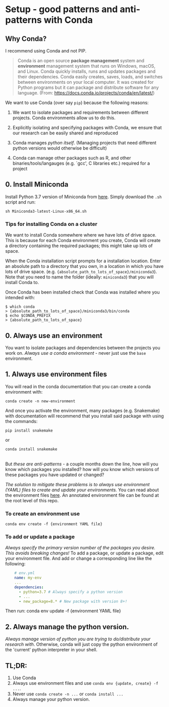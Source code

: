 # Setup - good patterns and anti-patterns with Conda

## Why Conda?

I recommend using Conda and not PIP.

> Conda is an open source **package management** system and **environment** management system that runs on Windows, macOS, and Linux. Conda quickly installs, runs and updates packages and their dependencies. Conda easily creates, saves, loads, and switches between environments on your local computer. It was created for Python programs but it can package and distribute software for any language.
> (From: https://docs.conda.io/projects/conda/en/latest/)

We want to use Conda (over say `pip`) because the following reasons:

1. We want to isolate packages and requirements between different projects. Conda environments allow us to do this.
2. Explicitly isolating and specifying packages with Conda, we ensure that our research can be easily shared and reproduced
3. Conda manages *python itself*. (Managing projects that need different python versions would otherwise be difficult)

4. Conda can manage other packages such as R, and other binaries/tools/langauges (e.g. `gcc', C libraries etc.) required for a project

## 0. Install Miniconda

Install Python 3.7 version of Miniconda from [here](https://docs.conda.io/en/latest/miniconda.html). Simply download the `.sh` script and run:

	sh Miniconda3-latest-Linux-x86_64.sh

### Tips for installing Conda on a cluster

We want to install Conda somewhere where we have lots of drive space. This is because for each Conda environment you create, Conda will create a directory containing the required packages; this might take up lots of space.

 When the Conda installation script prompts for a installation location. Enter an absolute path to a directory that you own, in a location in which you have lots of drive space. (e.g. `{absolute_path_to_lots_of_space}/miniconda3`). Note that you need to name the folder (ideally: `miniconda3`) that you will install Conda to.

Once Conda has been installed check that Conda was installed where you intended with:

	$ which conda
	> {absolute_path_to_lots_of_space}/miniconda3/bin/conda
	$ echo $CONDA_PREFIX
	> {absolute_path_to_lots_of_space}

## 0. Always use an environment
You want to isolate packages and dependencies between the projects you work on. *Always use a conda environment* - never just use the `base` environment.

## 1. Always use environment files
You will read in the conda documentation that you can create a conda environment with:
	
	conda create -n new-environment

And once you activate the environment, many packages (e.g. Snakemake) with documentation will recommend that you install said package with using the commands:
	
	pip install snakemake
 
 or

	conda install snakemake
\
But *these are anti-patterns* - a couple months down the line, how will you know which packages you installed? how will you know which versions of these packages you have updated or changed?

*The solution to mitigate these problems is to always use environment (YAML) files to create and update your environments.* You can read about the environment files [here](https://docs.conda.io/projects/conda/en/latest/user-guide/tasks/manage-environments.html#create-env-file-manually). An annotated environment file can be found at the root level of this repo.

### To create an environment use
	conda env create -f {environment YAML file}

### To add or update a package
*Always specify the primary version number of the packages you desire. This avoids breaking changes!* To add a package, or update a package, edit your environment file. And add or change a corresponding line like the following:
```YAML
	# env.yml
	name: my-env
	...
	dependencies:
	  - python=3.7 # Always specify a python version
	  - ...
	  - new_package=8.* # New package with version 8+!
```

Then run:
    conda env update -f {environment YAML file}

## 2. Always manage the python version.
*Always manage version of python you are trying to do/distribute your research with*. Otherwise, conda will just copy the python environment of the 'current' python interpreter in your shell.

## TL;DR:
1. Use Conda
2. Always use environment files and use `conda env {update, create} -f ...`.
3. Never use `conda create -n ...` or `conda install ...`
4. Always manage your python version.